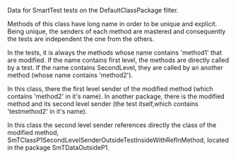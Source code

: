 Data for SmartTest tests on the DefaultClassPackage filter.

Methods of this class have long name in order to be unique and explicit.
Being unique, the senders of each method are mastered and consequently the tests are independent the one from the others.

In the tests, it is always the methods whose name contains 'method1' that are modified. If the name contains first level, the methods are directly called by a test. If the name contains SecondLevel, they are called by an another method (whose name contains 'method2').

In this class, there the first level sender of the modified method (which contains 'method2' in it's name). In another package, there is the modified method and its second level sender (the test itself,which contains 'testmethod2' in it's name).

In this class the second level sender references directly the class of the modified method, SmTClassP1SecondLevelSenderOutsideTestInsideWithRefInMethod, located in the package SmTDataOutsideP1.